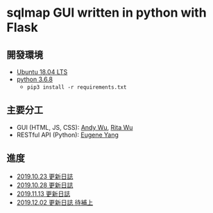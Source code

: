 # sqlmap GUI written in python with Flask

## 開發環境
- [Ubuntu 18.04 LTS](https://ubuntu.com/download/desktop)
- [python 3.6.8](https://www.python.org/)
  - `pip3 install -r requirements.txt`

## 主要分工
- GUI (HTML, JS, CSS): [Andy Wu](https://www.facebook.com/andy.wu.391420), [Rita Wu](https://www.facebook.com/RitaWu1998)
- RESTful API (Python): [Eugene Yang](https://github.com/eugene87222)

## 進度
- [2019.10.23 更新日誌](https://github.com/eugene87222/NCTU-sqlmap-GUI-project/blob/master/20191023.md)
- [2019.10.28 更新日誌](https://github.com/eugene87222/NCTU-sqlmap-GUI-project/blob/master/20191028.md)
- [2019.11.13 更新日誌](https://github.com/eugene87222/NCTU-sqlmap-GUI-project/blob/master/20191113.md)
- [2019.12.02 更新日誌 待補上]()
